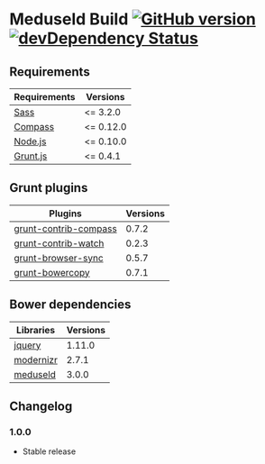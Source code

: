 # Meduseld Build [![GitHub version](https://badge.fury.io/gh/agenceepsilon%2Fmeduseld-build.png)](http://badge.fury.io/gh/agenceepsilon%2Fmeduseld-build) [![devDependency Status](https://david-dm.org/agenceepsilon/meduseld-build/dev-status.png)](https://david-dm.org/agenceepsilon/meduseld-build#info=devDependencies)

## Requirements

| Requirements                         | Versions  |
| ------------------------------------ | --------- |
| [Sass](http://sass-lang.com/)        | <= 3.2.0  |
| [Compass](http://compass-style.org)  | <= 0.12.0 |
| [Node.js](http://nodejs.org)         | <= 0.10.0 |
| [Grunt.js](http://gruntjs.com)       | <= 0.4.1  |

## Grunt plugins

| Plugins                                                                   | Versions |
| ------------------------------------------------------------------------- | -------- |
| [grunt-contrib-compass](https://github.com/gruntjs/grunt-contrib-compass) | 0.7.2    |
| [grunt-contrib-watch](https://github.com/gruntjs/grunt-contrib-watch)     | 0.2.3    |
| [grunt-browser-sync](https://github.com/shakyshane/grunt-browser-sync)    | 0.5.7    |
| [grunt-bowercopy](https://github.com/timmywil/grunt-bowercopy)            | 0.7.1    |

## Bower dependencies

| Libraries                                              | Versions |
| ------------------------------------------------------ | -------- |
| [jquery](http://jquery.com/)                           | 1.11.0   |
| [modernizr](http://modernizr.com/)                     | 2.7.1    |
| [meduseld](https://github.com/agenceepsilon/meduseld)  | 3.0.0    |

## Changelog

### 1.0.0

* Stable release